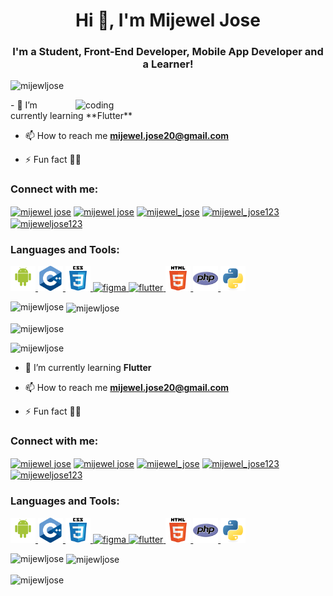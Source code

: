 
<h1 align="center">Hi 👋, I'm Mijewel Jose</h1>
<h3 align="center">I'm a Student, Front-End Developer, Mobile App Developer and a Learner!</h3>


<p align="left"> <img src="https://komarev.com/ghpvc/?username=mijewljose&label=Profile%20views&color=0e75b6&style=flat" alt="mijewljose" /> </p>

<img align="right" alt="coding" width="400" src="https://user-images.githubusercontent.com/55389276/140866485-8fb1c876-9a8f-4d6a-98dc-08c4981eaf70.gif">
- 🌱 I’m currently learning **Flutter**

- 📫 How to reach me **mijewel.jose20@gmail.com**

- ⚡ Fun fact **🙂💪**

<h3 align="left">Connect with me:</h3>
<p align="left">
<a href="https://linkedin.com/in/mijewel jose" target="blank"><img align="center" src="https://raw.githubusercontent.com/rahuldkjain/github-profile-readme-generator/master/src/images/icons/Social/linked-in-alt.svg" alt="mijewel jose" height="30" width="40" /></a>
<a href="https://fb.com/mijewel jose" target="blank"><img align="center" src="https://raw.githubusercontent.com/rahuldkjain/github-profile-readme-generator/master/src/images/icons/Social/facebook.svg" alt="mijewel jose" height="30" width="40" /></a>
<a href="https://instagram.com/mijewel_jose" target="blank"><img align="center" src="https://raw.githubusercontent.com/rahuldkjain/github-profile-readme-generator/master/src/images/icons/Social/instagram.svg" alt="mijewel_jose" height="30" width="40" /></a>
<a href="https://www.hackerrank.com/mijewel_jose123" target="blank"><img align="center" src="https://raw.githubusercontent.com/rahuldkjain/github-profile-readme-generator/master/src/images/icons/Social/hackerrank.svg" alt="mijewel_jose123" height="30" width="40" /></a>
<a href="https://auth.geeksforgeeks.org/user/mijeweljose123" target="blank"><img align="center" src="https://raw.githubusercontent.com/rahuldkjain/github-profile-readme-generator/master/src/images/icons/Social/geeks-for-geeks.svg" alt="mijeweljose123" height="30" width="40" /></a>
</p>

<h3 align="left">Languages and Tools:</h3>
<p align="left"> <a href="https://developer.android.com" target="_blank" rel="noreferrer"> <img src="https://raw.githubusercontent.com/devicons/devicon/master/icons/android/android-original-wordmark.svg" alt="android" width="40" height="40"/> </a> <a href="https://www.w3schools.com/cpp/" target="_blank" rel="noreferrer"> <img src="https://raw.githubusercontent.com/devicons/devicon/master/icons/cplusplus/cplusplus-original.svg" alt="cplusplus" width="40" height="40"/> </a> <a href="https://www.w3schools.com/css/" target="_blank" rel="noreferrer"> <img src="https://raw.githubusercontent.com/devicons/devicon/master/icons/css3/css3-original-wordmark.svg" alt="css3" width="40" height="40"/> </a> <a href="https://www.figma.com/" target="_blank" rel="noreferrer"> <img src="https://www.vectorlogo.zone/logos/figma/figma-icon.svg" alt="figma" width="40" height="40"/> </a> <a href="https://flutter.dev" target="_blank" rel="noreferrer"> <img src="https://www.vectorlogo.zone/logos/flutterio/flutterio-icon.svg" alt="flutter" width="40" height="40"/> </a> <a href="https://www.w3.org/html/" target="_blank" rel="noreferrer"> <img src="https://raw.githubusercontent.com/devicons/devicon/master/icons/html5/html5-original-wordmark.svg" alt="html5" width="40" height="40"/> </a> <a href="https://www.php.net" target="_blank" rel="noreferrer"> <img src="https://raw.githubusercontent.com/devicons/devicon/master/icons/php/php-original.svg" alt="php" width="40" height="40"/> </a> <a href="https://www.python.org" target="_blank" rel="noreferrer"> <img src="https://raw.githubusercontent.com/devicons/devicon/master/icons/python/python-original.svg" alt="python" width="40" height="40"/> </a> </p>

<p><img align="left" src="https://github-readme-stats.vercel.app/api/top-langs?username=mijewljose&show_icons=true&locale=en&layout=compact" alt="mijewljose" /></p>

<p>&nbsp;<img align="center" src="https://github-readme-stats.vercel.app/api?username=mijewljose&show_icons=true&locale=en" alt="mijewljose" /></p>

<p><img align="center" src="https://github-readme-streak-stats.herokuapp.com/?user=mijewljose&" alt="mijewljose" /></p>
<p align="left"> <img src="https://komarev.com/ghpvc/?username=mijewljose&label=Profile%20views&color=0e75b6&style=flat" alt="mijewljose" /> </p>

- 🌱 I’m currently learning **Flutter**

- 📫 How to reach me **mijewel.jose20@gmail.com**

- ⚡ Fun fact **🙂💪**

<h3 align="left">Connect with me:</h3>
<p align="left">
<a href="https://linkedin.com/in/mijewel jose" target="blank"><img align="center" src="https://raw.githubusercontent.com/rahuldkjain/github-profile-readme-generator/master/src/images/icons/Social/linked-in-alt.svg" alt="mijewel jose" height="30" width="40" /></a>
<a href="https://fb.com/mijewel jose" target="blank"><img align="center" src="https://raw.githubusercontent.com/rahuldkjain/github-profile-readme-generator/master/src/images/icons/Social/facebook.svg" alt="mijewel jose" height="30" width="40" /></a>
<a href="https://instagram.com/mijewel_jose" target="blank"><img align="center" src="https://raw.githubusercontent.com/rahuldkjain/github-profile-readme-generator/master/src/images/icons/Social/instagram.svg" alt="mijewel_jose" height="30" width="40" /></a>
<a href="https://www.hackerrank.com/mijewel_jose123" target="blank"><img align="center" src="https://raw.githubusercontent.com/rahuldkjain/github-profile-readme-generator/master/src/images/icons/Social/hackerrank.svg" alt="mijewel_jose123" height="30" width="40" /></a>
<a href="https://auth.geeksforgeeks.org/user/mijeweljose123" target="blank"><img align="center" src="https://raw.githubusercontent.com/rahuldkjain/github-profile-readme-generator/master/src/images/icons/Social/geeks-for-geeks.svg" alt="mijeweljose123" height="30" width="40" /></a>
</p>

<h3 align="left">Languages and Tools:</h3>
<p align="left"> <a href="https://developer.android.com" target="_blank" rel="noreferrer"> <img src="https://raw.githubusercontent.com/devicons/devicon/master/icons/android/android-original-wordmark.svg" alt="android" width="40" height="40"/> </a> <a href="https://www.w3schools.com/cpp/" target="_blank" rel="noreferrer"> <img src="https://raw.githubusercontent.com/devicons/devicon/master/icons/cplusplus/cplusplus-original.svg" alt="cplusplus" width="40" height="40"/> </a> <a href="https://www.w3schools.com/css/" target="_blank" rel="noreferrer"> <img src="https://raw.githubusercontent.com/devicons/devicon/master/icons/css3/css3-original-wordmark.svg" alt="css3" width="40" height="40"/> </a> <a href="https://www.figma.com/" target="_blank" rel="noreferrer"> <img src="https://www.vectorlogo.zone/logos/figma/figma-icon.svg" alt="figma" width="40" height="40"/> </a> <a href="https://flutter.dev" target="_blank" rel="noreferrer"> <img src="https://www.vectorlogo.zone/logos/flutterio/flutterio-icon.svg" alt="flutter" width="40" height="40"/> </a> <a href="https://www.w3.org/html/" target="_blank" rel="noreferrer"> <img src="https://raw.githubusercontent.com/devicons/devicon/master/icons/html5/html5-original-wordmark.svg" alt="html5" width="40" height="40"/> </a> <a href="https://www.php.net" target="_blank" rel="noreferrer"> <img src="https://raw.githubusercontent.com/devicons/devicon/master/icons/php/php-original.svg" alt="php" width="40" height="40"/> </a> <a href="https://www.python.org" target="_blank" rel="noreferrer"> <img src="https://raw.githubusercontent.com/devicons/devicon/master/icons/python/python-original.svg" alt="python" width="40" height="40"/> </a> </p>

<p><img align="left" src="https://github-readme-stats.vercel.app/api/top-langs?username=mijewljose&show_icons=true&locale=en&layout=compact" alt="mijewljose" /></p>

<p>&nbsp;<img align="center" src="https://github-readme-stats.vercel.app/api?username=mijewljose&show_icons=true&locale=en" alt="mijewljose" /></p>

<p><img align="center" src="https://github-readme-streak-stats.herokuapp.com/?user=mijewljose&" alt="mijewljose" /></p>

